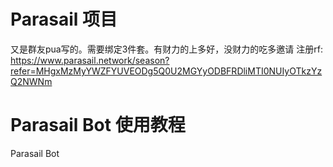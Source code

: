 # Parasail 项目
又是群友pua写的。需要绑定3件套。有财力的上多好，没财力的吃多邀请
注册rf: https://www.parasail.network/season?refer=MHgxMzMyYWZFYUVEODg5Q0U2MGYyODBFRDliMTI0NUIyOTkzYzQ2NWNm

# Parasail Bot 使用教程
Parasail Bot
